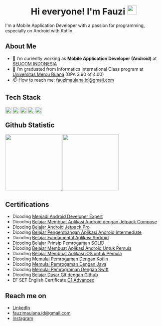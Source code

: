 
<h1 align="center">Hi everyone! I'm Fauzi <img src="https://raw.githubusercontent.com/MartinHeinz/MartinHeinz/master/wave.gif" width="30px"></h1>

I'm a Mobile Application Developer with a passion for programming, especially on Android with Kotlin.

## About Me
- 🌱 I’m currently working as **Mobile Application Developer (Android)** at [SEUCOM INDONESIA](https://seucom.co.id/)
- 🔭 I’m graduated from Informatics International Class program at [Universitas Mercu Buana](https://mercubuana.ac.id/id) (GPA 3.90 of 4.00)
- 📫 How to reach me: fauzimaulana.id@gmail.com
 
## Tech Stack
  <a href="https://kotlinlang.org/"><img align="left" alt="Kotlin" title="Kotlin" width="21px" src="https://upload.wikimedia.org/wikipedia/commons/thumb/7/74/Kotlin_Icon.png/600px-Kotlin_Icon.png" /></a>
  <a href="https://developer.android.com/jetpack/compose"><img align="left" alt="Kotlin" title="Jetpack Compose" width="21px" src="https://3.bp.blogspot.com/-VVp3WvJvl84/X0Vu6EjYqDI/AAAAAAAAPjU/ZOMKiUlgfg8ok8DY8Hc-ocOvGdB0z86AgCLcBGAsYHQ/s1600/jetpack%2Bcompose%2Bicon_RGB.png" /></a>
  <a href="https://www.java.com/"><img align="left" alt="Java" title="Java" width="21px" src="https://brandslogos.com/wp-content/uploads/images/large/java-logo-1.png" /></a>
  <a href="https://www.mysql.com/"><img align="left" alt="MySQL" title="MySQL" width="21px" src="https://erudisi.com/wp-content/uploads/2015/09/mysql-logo.png" /></a>
  <a href="https://www.python.org/"><img align="left" alt="Python" title="Python" width="21px" src="https://upload.wikimedia.org/wikipedia/commons/thumb/c/c3/Python-logo-notext.svg/110px-Python-logo-notext.svg.png?20100317150552" /></a>
  <br>
  
## Github Statistic
<p align="left">
<a href="https://github.com/fauzimaulanaid">
  <img height="180em" src="https://github-readme-stats-eight-theta.vercel.app/api?username=fauzimaulanaid&show_icons=true&theme=algolia&include_all_commits=true&count_private=true"/>
  <img height="180em" src="https://github-readme-stats-eight-theta.vercel.app/api/top-langs/?username=fauzimaulanaid&layout=compact&langs_count=8&theme=algolia"/>
</a>
</p>

## Certifications
- Dicoding [Menjadi Android Developer Expert](https://www.dicoding.com/certificates/EYX427QQ5ZDL)
- Dicoding [Belajar Membuat Aplikasi Android dengan Jetpack Compose](https://www.dicoding.com/certificates/ERZR0KQQWXYV)
- Dicoding [Belajar Android Jetpack Pro](https://www.dicoding.com/certificates/1OP8L922LZQK)
- Dicoding [Belajar Pengembangan Aplikasi Android Intermediate](https://www.dicoding.com/certificates/1OP851J9QPQK)
- Dicoding [Belajar Fundamental Aplikasi Android](https://www.dicoding.com/certificates/EYX476O1JXDL)
- Dicoding [Belajar Prinsip Pemrogaman SOLID](https://www.dicoding.com/certificates/N72ZDGNDQZYW)
- Dicoding [Belajar Membuat Aplikasi Android Untuk Pemula](https://www.dicoding.com/certificates/2VX32JD6NPYQ)
- Dicoding [Belajar Membuat Aplikasi iOS untuk Pemula](https://www.dicoding.com/certificates/NVP798OKOZR0)
- Dicoding [Memulai Pemrogaman Dengan Kotlin](https://www.dicoding.com/certificates/1OP8DWY58PQK)
- Dicoding [Memulai Pemrogaman Dengan Java](https://www.dicoding.com/certificates/NVP7K1E5RZR0)
- Dicoding [Memulai Pemrograman Dengan Swift](https://www.dicoding.com/certificates/N9ZO4655DZG5)
- Dicoding [Belajar Dasar Git dengan Github](https://www.dicoding.com/certificates/N9ZO77678ZG5)
- EF SET English Certificate [C1 Advanced](https://efset.org/cert/ZvWTUz)

## Reach me on
- <a href="https://linkedin.com/in/fauzimaulana/">LinkedIn</a>
- fauzimaulana.id@gmail.com
- <a href="https://instagram.com/fauzimaulana.id">Instagram</a>



<!---
fauzimaulanaid/fauzimaulanaid is a ✨ special ✨ repository because its `README.md` (this file) appears on your GitHub profile.
You can click the Preview link to take a look at your changes.
- 👋 Hi, I’m @fauzimaulanaid
- 👀 I’m interested in ...
- 🌱 I’m currently learning ...
- 💞️ I’m looking to collaborate on ...
- 📫 How to reach me ...

##  Views and Followers
<a href="https://github.com/alfendio/github-profile-views-counter">
    <img src="https://komarev.com/ghpvc/?username=fauzimaulanaid">
</a>
<a href="https://github.com/alfendio?tab=followers"><img src="https://img.shields.io/github/followers/fauzimaulanaid?label=Followers&style=social" alt="GitHub Badge"></a>
--->
